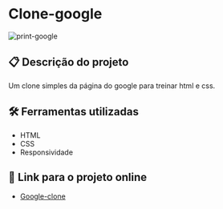 # Clone-google

![print-google](https://user-images.githubusercontent.com/93055468/157054372-0b7ec13e-f72e-49ac-ab51-69e460608b79.png)

## 📋 Descrição do projeto

Um clone simples da página do google para treinar html e css.

## 🛠️ Ferramentas utilizadas

- HTML
- CSS
- Responsividade

## 🚀 Link para o projeto online

- [Google-clone](https://fabiomoura-m.github.io/google-clone/)
